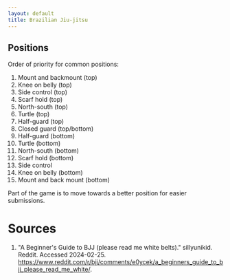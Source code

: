 ```yaml
---
layout: default
title: Brazilian Jiu-jitsu
---
```


## Positions

Order of priority for common positions:

1. Mount and backmount (top)
2. Knee on belly (top)
3. Side control (top)
4. Scarf hold (top)
5. North-south (top)
6. Turtle (top)
7. Half-guard (top)
8. Closed guard (top/bottom)
9. Half-guard (bottom)
10. Turtle (bottom)
11. North-south (bottom)
12. Scarf hold (bottom)
13. Side control
14. Knee on belly (bottom)
15. Mount and back mount (bottom)

Part of the game is to move towards a better position for easier submissions.

# Sources

1. "A Beginner's Guide to BJJ (please read me white belts)." sillyunikid.
   Reddit. Accessed 2024-02-25.
   https://www.reddit.com/r/bjj/comments/e0ycek/a_beginners_guide_to_bjj_please_read_me_white/.
